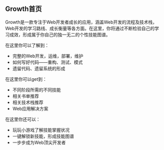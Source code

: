 Growth首页
---

Growth是一款专注于Web开发者成长的应用，涵盖Web开发的流程及技术栈，Web开发的学习路线、成长衡量等各方面。在这里，你将通过不断检验自己的学习成效，形成属于你自己的独一无二的个性技能图谱。

在这里你可以了解到：

 - 完整的Web开发，运维，部署，维护
 - 如何写好代码——重构、测试、模式
 - 遗留代码、遗留系统的形成

在这里你可以get到：

 - 不同阶段所需的不同技能
 - 相关书单推荐
 - 相关技术栈推荐
 - Web应用解决方案

在这里你还可以：

 - 玩玩小游戏了解技能掌握状况
 - 一键解锁新技能，形成技能图谱 
 - 一步步成为Web顶尖开发者 
